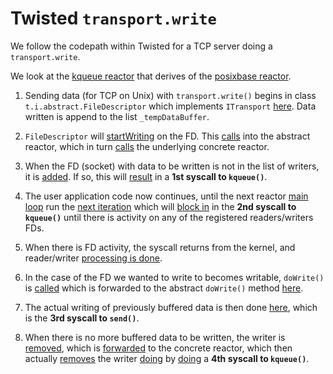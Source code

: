# Twisted `transport.write`

We follow the codepath within Twisted for a TCP server doing a `transport.write`.

We look at the [kqueue reactor](https://github.com/twisted/twisted/blob/trunk/twisted/internet/kqreactor.py#L38) that derives of the [posixbase reactor](https://github.com/twisted/twisted/blob/trunk/twisted/internet/posixbase.py#L268).

1. Sending data (for TCP on Unix) with `transport.write()` begins in class `t.i.abstract.FileDescriptor` which implements `ITransport` [here](https://github.com/twisted/twisted/blob/trunk/twisted/internet/abstract.py#L339). Data written is append to the list `_tempDataBuffer`.

1. `FileDescriptor` will [startWriting](https://github.com/twisted/twisted/blob/trunk/twisted/internet/abstract.py#L436) on the FD. This [calls](https://github.com/twisted/twisted/blob/trunk/twisted/internet/abstract.py#L436) into the abstract reactor, which in turn [calls](https://github.com/twisted/twisted/blob/trunk/twisted/internet/kqreactor.py#L137) the underlying concrete reactor.

1. When the FD (socket) with data to be written is not in the list of writers, it is [added](https://github.com/twisted/twisted/blob/trunk/twisted/internet/kqreactor.py#L144). If so, this will [result](https://github.com/twisted/twisted/blob/trunk/twisted/internet/kqreactor.py#L87) in a **1st syscall to `kqueue()`**.

1. The user application code now continues, until the next reactor [main loop](https://github.com/twisted/twisted/blob/trunk/twisted/internet/base.py#L1190) run the [next iteration](https://github.com/twisted/twisted/blob/trunk/twisted/internet/kqreactor.py#L229) which will [block in](https://github.com/twisted/twisted/blob/trunk/twisted/internet/kqreactor.py#L237) in the **2nd syscall to `kqueue()`** until there is activity on any of the registered readers/writers FDs.

1. When there is FD activity, the syscall returns from the kernel, and reader/writer [processing is done](https://github.com/twisted/twisted/blob/trunk/twisted/internet/kqreactor.py#L257).

1. In the case of the FD we wanted to write to becomes writable, `doWrite()` is [called](https://github.com/twisted/twisted/blob/trunk/twisted/internet/kqreactor.py#L280) which is forwarded to the abstract `doWrite()` method [here](https://github.com/twisted/twisted/blob/trunk/twisted/internet/abstract.py#L234).

1. The actual writing of previously buffered data is then done [here](https://github.com/twisted/twisted/blob/trunk/twisted/internet/tcp.py#L247), which is the **3rd syscall to `send()`**.

1. When there is no more buffered data to be written, the writer is [removed](https://github.com/twisted/twisted/blob/trunk/twisted/internet/abstract.py#L270), which is [forwarded](https://github.com/twisted/twisted/blob/trunk/twisted/internet/abstract.py#L429) to the concrete reactor, which then actually [removes](https://github.com/twisted/twisted/blob/trunk/twisted/internet/kqreactor.py#L179) the writer [doing](https://github.com/twisted/twisted/blob/trunk/twisted/internet/kqreactor.py#L201) by [doing](https://github.com/twisted/twisted/blob/trunk/twisted/internet/kqreactor.py#L87) a **4th syscall to `kqueue()`**.
